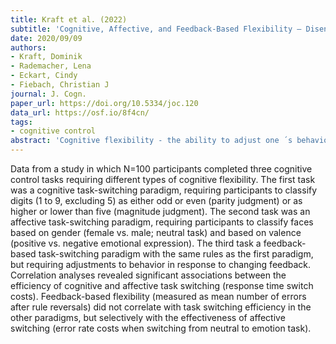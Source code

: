 ```yaml
---
title: Kraft et al. (2022)
subtitle: 'Cognitive, Affective, and Feedback-Based Flexibility – Disentangling Shared and Different Aspects of Three Facets of Psychological Flexibility'
date: 2020/09/09
authors:
- Kraft, Dominik
- Rademacher, Lena
- Eckart, Cindy
- Fiebach, Christian J
journal: J. Cogn.
paper_url: https://doi.org/10.5334/joc.120
data_url: https://osf.io/8f4cn/
tags:
- cognitive control
abstract: 'Cognitive flexibility - the ability to adjust one ´s behavior to changing environmental demands - is crucial for controlled behavior. However, the term cognitive flexibility is used heterogeneously, and associations between cognitive flexibility and other facets of flexible behavior have only rarely been studied systematically. To resolve some of these conceptual uncertainties, we directly compared cognitive flexibility (cue-instructed switching between two affectively neutral tasks), affective flexibility (switching between a neutral and an affective task using emotional stimuli), and feedback-based flexibility (non-cued, feedback-dependent switching between two neutral tasks). Three experimental paradigms were established that share as many procedural features (in terms of stimuli and/or task rules) as possible and administered in a pre-registered study plan (N = 100). Correlation analyses revealed significant associations between the efficiency of cognitive and affective task switching (response time switch costs). Feedback-based flexibility (measured as mean number of errors after rule reversals) did not correlate with task switching efficiency in the other paradigms, but selectively with the effectiveness of affective switching (error rate costs when switching from neutral to emotion task). While preregistered confirmatory factor analysis (CFA) provided no clear evidence for a shared factor underlying the efficiency of switching in all three domains of flexibility, an exploratory CFA suggested commonalities regarding switching effectiveness (accuracy-based switch costs). We propose shared mechanisms controlling the efficiency of cue-dependent task switching across domains, while the relationship to feedback-based flexibility may depend on mechanisms controlling switching effectiveness. Our results call for a more stringent conceptual differentiation between different variants of psychological flexibility.'
---
```


Data from a study in which N=100 participants completed three cognitive control tasks requiring different types of cognitive flexibility. The first task was a cognitive task-switching paradigm, requiring participants to classify digits (1 to 9, excluding 5) as either odd or even (parity judgment) or as higher or lower than five (magnitude judgment). The second task was an affective task-switching paradigm, requiring participants to classify faces based on gender (female vs. male; neutral task) and based on valence (positive vs. negative emotional expression). The third task a feedback-based task-switching paradigm with the same rules as the first paradigm, but requiring adjustments to behavior in response to changing feedback. Correlation analyses revealed significant associations between the efficiency of cognitive and affective task switching (response time switch costs). Feedback-based flexibility (measured as mean number of errors after rule reversals) did not correlate with task switching efficiency in the other paradigms, but selectively with the effectiveness of affective switching (error rate costs when switching from neutral to emotion task).

